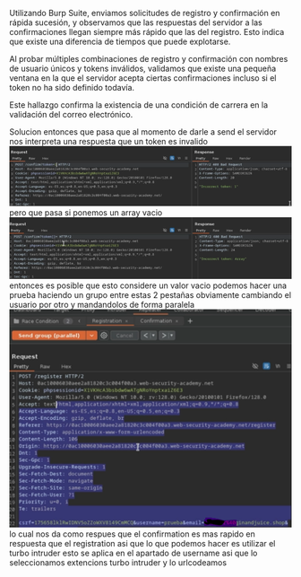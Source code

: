 Utilizando Burp Suite, enviamos solicitudes de registro y confirmación en rápida sucesión, y observamos que las respuestas del servidor a las confirmaciones llegan siempre más rápido que las del registro. Esto indica que existe una diferencia de tiempos que puede explotarse.

Al probar múltiples combinaciones de registro y confirmación con nombres de usuario únicos y tokens inválidos, validamos que existe una pequeña ventana en la que el servidor acepta ciertas confirmaciones incluso si el token no ha sido definido todavía.

Este hallazgo confirma la existencia de una condición de carrera en la validación del correo electrónico.

Solucion
entonces que pasa que al momento de darle a send el servidor nos interpreta una respuesta que un token es invalido
![Pasted_image_20250901215202.png](/Imagenes/Pasted_image_20250901215202.png)
pero que pasa si ponemos un array vacio
![Pasted_image_20250901215236.png](/Imagenes/Pasted_image_20250901215236.png)
entonces es posible que esto considere un valor vacio
podemos hacer una prueba haciendo un grupo entre estas 2 pestañas obviamente cambiando el usuario por otro y mandandolos de forma paralela
![Pasted_image_20250901215630.png](/Imagenes/Pasted_image_20250901215630.png)
lo cual nos da como respues que el confirmation es mas rapido en respuesta que el registration
asi que lo que podemos hacer es utilizar el turbo intruder
esto se aplica en el apartado de username asi que lo seleccionamos extencions  turbo intruder
y lo urlcodeamos
